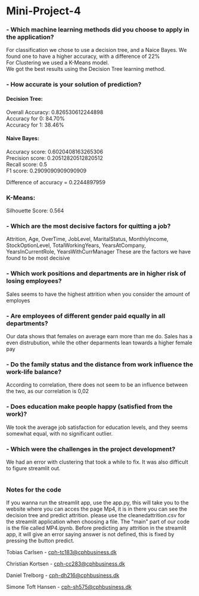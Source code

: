 # Mini-Project-4

### - Which machine learning methods did you choose to apply in the application?
For classification we chose to use a decision tree, and a Naice Bayes. We found one to have a higher accuracy, with a difference of 22%\
For Clustering we used a K-Means model.\
We got the best results using the Decision Tree learning method. 

### - How accurate is your solution of prediction?

#### Decision Tree:
Overall Accuracy: 0.826530612244898\
Accuracy for 0: 84.70%\
Accuracy for 1: 38.46%

#### Naive Bayes: 
Accuracy score:  0.6020408163265306\
Precision score:  0.20512820512820512\
Recall score:  0.5\
F1 score:  0.2909090909090909

Difference of accuracy = 0.2244897959

### K-Means:
Silhouette Score: 0.564

### - Which are the most decisive factors for quitting a job?
Attrition, Age, OverTime, JobLevel, MaritalStatus,	MonthlyIncome,	StockOptionLevel,	TotalWorkingYears,	YearsAtCompany,	YearsInCurrentRole,	YearsWithCurrManager
These are the factors we have found to be most decisive

### - Which work positions and departments are in higher risk of losing employees?
Sales seems to have the highest attrition when you consider the amount of employes

### - Are employees of different gender paid equally in all departments?
Our data shows that females on average earn more than me do. 
Sales has a even distrubution, while the other deparments lean towards a higher female pay

### - Do the family status and the distance from work influence the work-life balance?
According to correlation, there does not seem to be an influence between the two, as our correlation is 0,02

### - Does education make people happy (satisfied from the work)?
We took the average job satisfaction for education levels, and they seems somewhat equal, with no significant outlier. 

### - Which were the challenges in the project development?
We had an error with clustering that took a while to fix. It was also difficult to figure streamlit out.

#

### Notes for the code
If you wanna run the streamlit app, use the app.py, this will take you to the website where you can acces the page Mp4, it is in there you can see the decision tree and predict attrition. please use the cleanedattrition.csv for the streamlit application when choosing a file. The "main" part of our code is the file called MP4.ipynb. Before predicting any attrition in the streamlit app, it will give an error saying answer is not defined, this is fixed by pressing the button predict.

Tobias Carlsen - cph-tc183@cphbusiness.dk

Christian Kortsen - cph-cc283@cphbusiness.dk

Daniel Trelborg - cph-dh216@cphbusiness.dk

Simone Toft Hansen - cph-sh575@cphbusiness.dk

